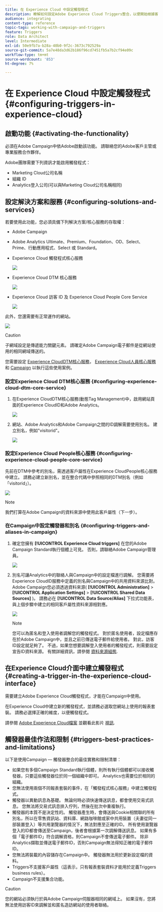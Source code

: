 ```yaml
---
title: 在 Experience Cloud 中設定觸發程式
description: 瞭解如何設定Adobe Experience Cloud Triggers整合，以便開始根據客戶先前的行為將其個人化傳遞傳送給客戶。
audience: integrating
content-type: reference
topic-tags: working-with-campaign-and-triggers
feature: Triggers
role: Data Architect
level: Intermediate
exl-id: 50e9fb7a-b28a-40b0-9f2c-3673c792529a
source-git-commit: 5a7e48da3d62b186f96cd7451fb5a7b2cf94e09c
workflow-type: tm+mt
source-wordcount: '853'
ht-degree: 7%

---
```


# 在 Experience Cloud 中設定觸發程式{#configuring-triggers-in-experience-cloud}

## 啟動功能 {#activating-the-functionality}

必須在Adobe Campaign中依Adobe啟動該功能。 請聯絡您的Adobe客戶主管或專業服務合作夥伴。

Adobe團隊需要下列資訊才能啟用觸發程式：

* Marketing Cloud公司名稱
* 組織 ID
* Analytics登入公司(可以與Marketing Cloud公司名稱相同)

## 設定解決方案和服務 {#configuring-solutions-and-services}

若要使用此功能，您必須具備下列解決方案/核心服務的存取權：

* Adobe Campaign
* Adobe Analytics Ultimate、Premium、Foundation、OD、Select、Prime、行動應用程式、Select 或 Standard。
* Experience Cloud 觸發程式核心服務

  ![](assets/trigger_uc_prereq_1.png)

* Experience Cloud DTM 核心服務

  ![](assets/trigger_uc_prereq_2.png)

* Experience Cloud 訪客 ID 及 Experience Cloud People Core Service

  ![](assets/trigger_uc_prereq_3.png)

此外，您還需要有正常運作的網站。

![](assets/trigger_uc_prereq_4.png)

>[!CAUTION]
>
>子網域設定是傳遞能力關鍵元素。 請確定Adobe Campaign電子郵件是從網站使用的相同網域傳送的。

您需要設定 [Experience CloudDTM核心服務](#configuring-experience-cloud-dtm-core-service)， [Experience Cloud人員核心服務](#configuring-experience-cloud-people-core-service) 和 [Campaign](#configuring-triggers-and-aliases-in-campaign) 以執行這些使用案例。

### 設定Experience Cloud DTM核心服務 {#configuring-experience-cloud-dtm-core-service}

1. 在Experience CloudDTM核心服務(動態Tag Management)中，啟用網站頁面的Experience CloudID和Adobe Analytics。

   ![](assets/trigger_uc_conf_1.png)

1. 網站、Adobe Analytics和Adobe Campaign之間的ID調解需要使用別名。 建立別名，例如&quot;visitorid&quot;。

   ![](assets/trigger_uc_conf_2.png)

### 設定Experience Cloud People核心服務 {#configuring-experience-cloud-people-core-service}

先前在DTM中參考的別名，需透過客戶屬性在Experience CloudPeople核心服務中建立。 請務必建立新別名，並在整合代碼中參照相同的DTM別名（例如「visitorid」）。

![](assets/trigger_uc_conf_3.png)

>[!NOTE]
>
>我們打算在Adobe Campaign的資料來源中使用此客戶屬性（下一步）。

### 在Campaign中設定觸發器和別名 {#configuring-triggers-and-aliases-in-campaign}

1. 確定您擁有 **[!UICONTROL Experience Cloud triggers]** 在您的Adobe Campaign Standard執行個體上可見。 否則，請聯絡Adobe Campaign管理員。

   ![](assets/remarketing_1.png)

1. 別名可讓Analytics中的聯絡人與Campaign中的設定檔進行調解。 您需要將Experience CloudID服務中定義的別名與Campaign中的共用資料來源比對。 Adobe Campaign您必須透過資料來源( **[!UICONTROL Administration]** > **[!UICONTROL Application Settings]** > **[!UICONTROL Shared Data Sources]** )。 請務必在 **[!UICONTROL Data Source/Alias]** 下拉式功能表，與上個步驟中建立的相同客戶屬性資料來源相對應。

   ![](assets/trigger_uc_conf_5.png)

   >[!NOTE]
   >
   >您可以為匿名和登入使用者調解您的觸發程式。 對於匿名使用者，設定檔應存在於Adobe Campaign中，並且之前已傳送電子郵件給使用者。 對此，訪客ID設定就足夠了。 不過，如果您想要調解登入使用者的觸發程式，則需要設定宣告ID資料來源。 有關詳細資訊，請參閱 [資料來源組態](../../integrating/using/integration-with-audience-manager-or-people-core-service.md#step-2--configure-the-data-sources).

## 在Experience Cloud介面中建立觸發程式 {#creating-a-trigger-in-the-experience-cloud-interface}

需要建立Adobe Experience Cloud觸發程式，才能在Campaign中使用。

在Experience Cloud中建立新的觸發程式，並請務必選取您網站上使用的報表套裝。 請務必選擇正確的維度，以便觸發程式。

請參閱 [Adobe Experience Cloud檔案](https://experienceleague.adobe.com/docs/core-services/interface/activation/triggers.html) 並觀看此影片 [視訊](https://helpx.adobe.com/tw/marketing-cloud/how-to/email-marketing.html#step-two).

## 觸發器最佳作法和限制 {#triggers-best-practices-and-limitations}

以下是使用Campaign — 觸發器整合的最佳實務和限制清單：

* 如果您有多個Campaign Standard執行個體，則所有執行個體都可以接收觸發器，只要這些觸發器位於同一個組織中即可。 Analytics也需要位於相同的組織。
* 您無法使用兩個不同報表套裝的事件，在「觸發程式核心服務」中建立觸發程式。
* 觸發器以異動訊息為基礎。 無論何時必須快速傳送訊息，都會使用交易式訊息。 您無法將交易式訊息排入佇列，然後在批次中重複執行。
* 觸發器的本質不是決定性的。 觸發器產生時，會傳送與Cookie相關聯的所有別名，所以在零售資訊站、資料庫、網路咖啡館或家中共用裝置（夫妻從同一部裝置登入）等共用瀏覽器的情況下，無法對應至正確的ID。 所有使用瀏覽器登入的ID都會傳送至Campaign，後者會根據第一次調解傳送訊息。 如果有多個「電子郵件ID」符合調解資格，則Campaign不會傳送電子郵件。 除非Analytics擷取並傳送電子郵件ID，否則Campaign無法得知正確的電子郵件ID。
* 您無法將裝載的內容儲存在Campaign中。 觸發器無法用於更新設定檔的資料。
* Triggers不支援客戶屬性（這表示，只有報表套裝資料才能用於定義Triggers business rules）。
* Campaign不支援集合功能。

>[!CAUTION]
>
>您的網站必須執行於與Adobe Campaign伺服器相同的網域上。 如果沒有，您將無法使用訪客ID來調解並和匿名造訪網站的使用者聯絡。
